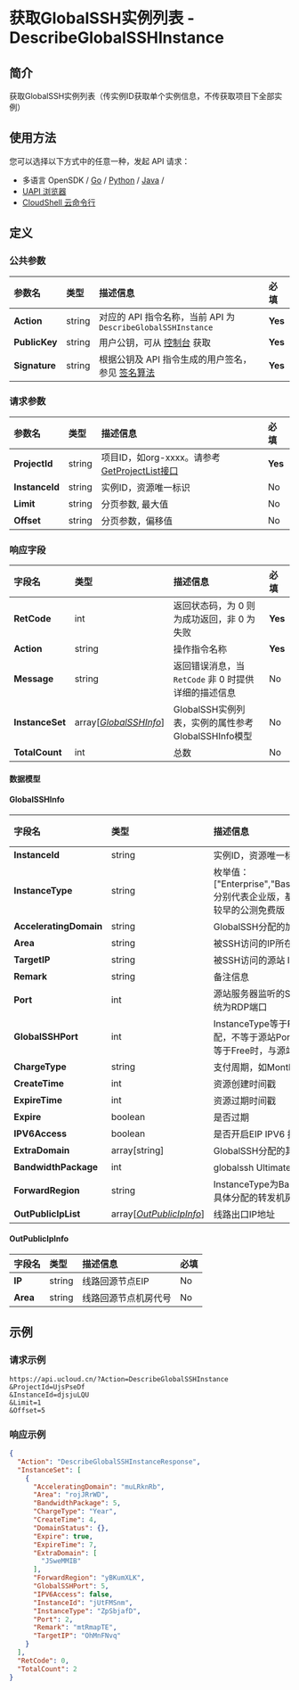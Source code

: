 # 获取GlobalSSH实例列表 - DescribeGlobalSSHInstance

## 简介

获取GlobalSSH实例列表（传实例ID获取单个实例信息，不传获取项目下全部实例）






## 使用方法

您可以选择以下方式中的任意一种，发起 API 请求：
- 多语言 OpenSDK / [Go](https://github.com/ucloud/ucloud-sdk-go) / [Python](https://github.com/ucloud/ucloud-sdk-python3) / [Java](https://github.com/ucloud/ucloud-sdk-java) /
- [UAPI 浏览器](https://console.ucloud.cn/uapi/detail?id=DescribeGlobalSSHInstance)
- [CloudShell 云命令行](https://shell.ucloud.cn/)


## 定义

### 公共参数

| 参数名 | 类型 | 描述信息 | 必填 |
|:---|:---|:---|:---|
| **Action**     | string  | 对应的 API 指令名称，当前 API 为 `DescribeGlobalSSHInstance`                        | **Yes** |
| **PublicKey**  | string  | 用户公钥，可从 [控制台](https://console.ucloud.cn/uapi/apikey) 获取                                             | **Yes** |
| **Signature**  | string  | 根据公钥及 API 指令生成的用户签名，参见 [签名算法](api/summary/signature.md)  | **Yes** |

### 请求参数

| 参数名 | 类型 | 描述信息 | 必填 |
|:---|:---|:---|:---|
| **ProjectId** | string | 项目ID，如org-xxxx。请参考[GetProjectList接口](https://docs.ucloud.cn/api/summary/get_project_list) |**Yes**|
| **InstanceId** | string | 实例ID，资源唯一标识 |No|
| **Limit** | string | 分页参数, 最大值 |No|
| **Offset** | string | 分页参数，偏移值 |No|

### 响应字段

| 字段名 | 类型 | 描述信息 | 必填 |
|:---|:---|:---|:---|
| **RetCode** | int | 返回状态码，为 0 则为成功返回，非 0 为失败 |**Yes**|
| **Action** | string | 操作指令名称 |**Yes**|
| **Message** | string | 返回错误消息，当 `RetCode` 非 0 时提供详细的描述信息 |No|
| **InstanceSet** | array[[*GlobalSSHInfo*](#GlobalSSHInfo)] | GlobalSSH实例列表，实例的属性参考GlobalSSHInfo模型 |No|
| **TotalCount** | int | 总数 |No|

#### 数据模型


#### GlobalSSHInfo

| 字段名 | 类型 | 描述信息 | 必填 |
|:---|:---|:---|:---|
| **InstanceId** | string | 实例ID，资源唯一标识 |**Yes**|
| **InstanceType** | string | 枚举值：["Enterprise","Basic","Free","Welfare"], 分别代表企业版，基础版本，免费版本，较早的公测免费版 |**Yes**|
| **AcceleratingDomain** | string | GlobalSSH分配的加速域名。 |**Yes**|
| **Area** | string | 被SSH访问的IP所在地区 |**Yes**|
| **TargetIP** | string | 被SSH访问的源站 IPv4地址。 |**Yes**|
| **Remark** | string | 备注信息 |**Yes**|
| **Port** | int | 源站服务器监听的SSH端口，windows系统为RDP端口 |**Yes**|
| **GlobalSSHPort** | int | InstanceType等于Free时，由系统自动分配，不等于源站Port值。InstanceType不等于Free时，与源站Port值相同。 |**Yes**|
| **ChargeType** | string | 支付周期，如Month,Year,Dynamic等 |**Yes**|
| **CreateTime** | int | 资源创建时间戳 |**Yes**|
| **ExpireTime** | int | 资源过期时间戳 |**Yes**|
| **Expire** | boolean | 是否过期 |**Yes**|
| **IPV6Access** | boolean | 是否开启EIP IPV6 接入,Flase:未开启 |No|
| **ExtraDomain** | array[string] | GlobalSSH分配的其他可用加速域名列表 |No|
| **BandwidthPackage** | int | globalssh Ultimate带宽包大小 |No|
| **ForwardRegion** | string | InstanceType为Basic版本时，需要展示具体分配的转发机房 |No|
| **OutPublicIpList** | array[[*OutPublicIpInfo*](#OutPublicIpInfo)] | 线路出口IP地址 |No|

#### OutPublicIpInfo

| 字段名 | 类型 | 描述信息 | 必填 |
|:---|:---|:---|:---|
| **IP** | string |  线路回源节点EIP |No|
| **Area** | string | 线路回源节点机房代号 |No|

## 示例

### 请求示例
    
```
https://api.ucloud.cn/?Action=DescribeGlobalSSHInstance
&ProjectId=UjsPseDf
&InstanceId=djsjuLQU
&Limit=1
&Offset=5
```

### 响应示例
    
```json
{
  "Action": "DescribeGlobalSSHInstanceResponse",
  "InstanceSet": [
    {
      "AcceleratingDomain": "muLRknRb",
      "Area": "rojJRrWD",
      "BandwidthPackage": 5,
      "ChargeType": "Year",
      "CreateTime": 4,
      "DomainStatus": {},
      "Expire": true,
      "ExpireTime": 7,
      "ExtraDomain": [
        "JSweMMIB"
      ],
      "ForwardRegion": "yBKumXLK",
      "GlobalSSHPort": 5,
      "IPV6Access": false,
      "InstanceId": "jUtFMSnm",
      "InstanceType": "ZpSbjafD",
      "Port": 2,
      "Remark": "mtRmapTE",
      "TargetIP": "OhMnFNvq"
    }
  ],
  "RetCode": 0,
  "TotalCount": 2
}
```





